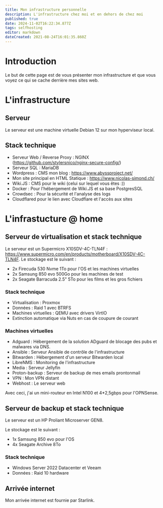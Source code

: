 ```yaml
---
title: Mon infrastructure personnelle
description: L'infrastructure chez moi et en dehors de chez moi
published: true
date: 2024-11-02T16:22:34.877Z
tags: selfhosting
editor: markdown
dateCreated: 2021-08-24T16:01:35.860Z
---
```


# Introduction
Le but de cette page est de vous présenter mon infrastructure et que vous voyez ce qui se cache derrière mes sites web.


# L'infrastructure

## Serveur

Le serveur est une machine virtuelle Debian 12 sur mon hyperviseur local.

## Stack technique

- Serveur Web / Reverse Proxy : NGINX (https://github.com/stylersnico/nginx-secure-config/)
- Serveur SQL : MariaDB
- Wordpress : CMS mon blog : https://www.abyssproject.net/
- Mon site principal en HTML Statique : https://www.nicolas-simond.ch/
- Wiki.JS : CMS pour le wiki (celui sur lequel vous êtes :))
- Docker : Pour l'hébergement de Wiki.JS et sa base PostgresSQL
- Crowdsec : Pour la sécurité et l'analyse des logs
- Cloudflared pour le lien avec Cloudflare et l'accès aux sites


# L'infrastucture @ home

## Serveur de virtualisation et stack technique

Le serveur est un Supermicro X10SDV-4C-TLN4F : https://www.supermicro.com/en/products/motherboard/X10SDV-4C-TLN4F.
Le stockage est le suivant : 
- 2x Firecuda 530 Nvme 1To pour l'OS et les machines virtuelles
- 2x Samsung 850 evo 500Go pour les machines de test
- 2x Seagate Barracuda 2.5" 5To pour les films et les gros fichiers

### Stack technique

- Virtualisation : Proxmox
- Données : Raid 1 avec BTRFS
- Machines virtuelles : QEMU avec drivers VirtIO
- Extinction automatique via Nuts en cas de coupure de courant

### Machines virtuelles

- Adguard : Hébergement de la solution ADguard de blocage des pubs et malwares via DNS.
- Ansible : Serveur Ansible de contrôle de l'infrastructure
- Bitwarden : Hébergement d'un serveur Bitwarden local
- LibreNMS : Monitoring de l'infrastructure
- Media : Serveur Jellyfin
- Proton-backup : Serveur de backup de mes emails prontonmail
- VPN : Mon VPN distant
- Webhost : Le serveur web

Avec ceci, j'ai un mini-routeur en Intel N100 et 4*2,5gbps pour l'OPNSense.

## Serveur de backup et stack technique

Le serveur est un HP Proliant Microserver GEN8.

Le stockage est le suivant : 
- 1x Samsung 850 evo pour l'OS
- 4x Seagate Archive 8To

### Stack technique

- Windows Server 2022 Datacenter et Veeam 
- Données : Raid 10 hardware


## Arrivée internet

Mon arrivée internet est fournie par Starlink.